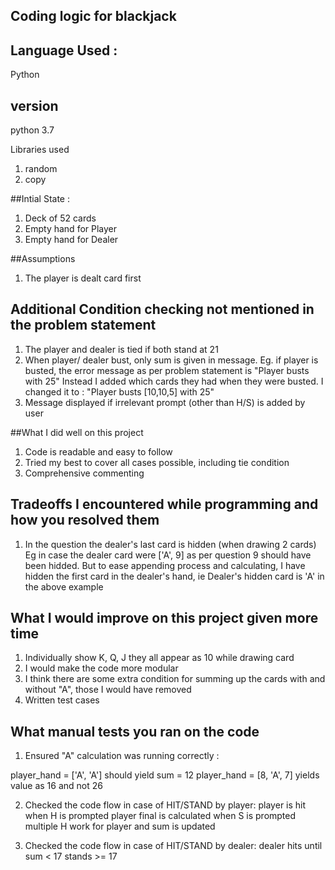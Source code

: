 ## Coding logic for blackjack


## Language Used : 
Python
## version
python 3.7

Libraries used
1. random 
2. copy



##Intial State :
1. Deck of 52 cards
2. Empty hand for Player
3. Empty hand for Dealer



##Assumptions 
1. The player is dealt card first


## Additional Condition checking not mentioned in the problem statement
1. The player and dealer is tied if both stand at 21
2. When player/ dealer bust, only sum is given in message. Eg. if player is busted, the error message as per problem statement is 
"Player busts with 25"
Instead I added which cards they had when they were busted. I changed it to :
"Player busts [10,10,5] with 25"
3. Message displayed if irrelevant prompt (other than H/S) is added by user


##What I did well on this project
1. Code is readable and easy to follow
2. Tried my best to cover all cases possible, including tie condition
3. Comprehensive commenting

## Tradeoffs I encountered while programming and how you resolved them
1. In the question the dealer's last card is hidden (when drawing 2 cards)
Eg in case the dealer card were ['A', 9]
as per question 9 should have been hidded. But to ease appending process and calculating, I have hidden the first card in the dealer's hand,
ie Dealer's hidden card is 'A' 
in the above example


## What I would improve on this project given more time
1. Individually show K, Q, J they all appear as 10 while drawing card
2. I would make the code more modular
3. I think there are some extra condition for summing up the cards with and without "A", those I would have removed
4. Written test cases

## What manual tests you ran on the code
1. Ensured "A" calculation was running correctly : 

player_hand = ['A', 'A'] should yield sum  = 12
player_hand = [8, 'A', 7] yields value as 16 and not 26

2. Checked the code flow in case of HIT/STAND by player:
player is hit when H is prompted
player final is calculated when S is prompted
multiple H work for player and sum is updated

3. Checked the code flow in case of HIT/STAND by dealer:
dealer hits until sum < 17
stands >= 17















